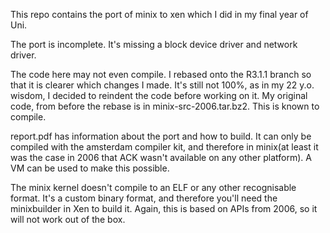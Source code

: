 This repo contains the port of minix to xen which I did in my final year of Uni.

The port is incomplete. It's missing a block device driver and network driver.

The code here may not even compile. I rebased onto the R3.1.1 branch so that it is clearer which changes I made. It's still not 100%, as in my 22 y.o. wisdom, I decided to reindent the code before working on it. My original code, from before the rebase is in minix-src-2006.tar.bz2. This is known to compile.

report.pdf has information about the port and how to build. It can only be compiled with the amsterdam compiler kit, and therefore in minix(at least it was the case in 2006 that ACK wasn't available on any other platform). A VM can be used to make this possible.

The minix kernel doesn't compile to an ELF or any other recognisable format. It's a custom binary format, and therefore you'll need the minixbuilder in Xen to build it. Again, this is based on APIs from 2006, so it will not work out of the box.

